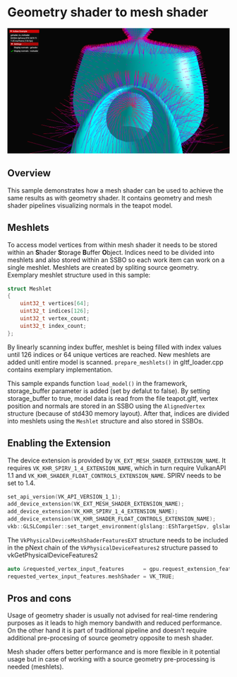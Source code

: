 <!--
- Copyright (c) 2023, Mobica Limited
-
- SPDX-License-Identifier: Apache-2.0
-
- Licensed under the Apache License, Version 2.0 the "License";
- you may not use this file except in compliance with the License.
- You may obtain a copy of the License at
-
-     http://www.apache.org/licenses/LICENSE-2.0
-
- Unless required by applicable law or agreed to in writing, software
- distributed under the License is distributed on an "AS IS" BASIS,
- WITHOUT WARRANTIES OR CONDITIONS OF ANY KIND, either express or implied.
- See the License for the specific language governing permissions and
- limitations under the License.
-
-->

# Geometry shader to mesh shader

![Sample](./images/visualization_of_normals.png)

## Overview

This sample demonstrates how a mesh shader can be used to achieve the same results as with geometry shader. It contains geometry and mesh shader pipelines visualizing normals in the teapot model.

## Meshlets

To access model vertices from within mesh shader it needs to be stored within an **S**hader **S**torage **B**uffer **O**bject. Indices need to be divided into meshlets and also stored within an SSBO so each work item can work on a single meshlet. Meshlets are created by spliting source geometry.
Exemplary meshlet structure used in this sample:
```C++
struct Meshlet
{
	uint32_t vertices[64];
	uint32_t indices[126];
	uint32_t vertex_count;
	uint32_t index_count;
};
```
By linearly scanning index buffer, meshlet is being filled with index values until 126 indices or 64 unique vertices are reached. New meshlets are added unitl entire model is scanned. `prepare_meshlets()` in gltf_loader.cpp contains exemplary implementation.

This sample expands function `load_model()` in the framework, storage_buffer parameter is added (set by defalut to false).
By setting storage_buffer to true, model data is read from the file teapot.gltf, vertex position and normals are stored in an SSBO using the `AlignedVertex` structure (because of std430 memory layout). After that, indices are divided into meshlets using the `Meshlet` structure and also stored in SSBOs.

## Enabling the Extension

The device extension is provided by `VK_EXT_MESH_SHADER_EXTENSION_NAME`. It requires `VK_KHR_SPIRV_1_4_EXTENSION_NAME`, which in turn require VulkanAPI 1.1 and `VK_KHR_SHADER_FLOAT_CONTROLS_EXTENSION_NAME`.
SPIRV needs to be set to 1.4.

```C++
set_api_version(VK_API_VERSION_1_1);
add_device_extension(VK_EXT_MESH_SHADER_EXTENSION_NAME);
add_device_extension(VK_KHR_SPIRV_1_4_EXTENSION_NAME);
add_device_extension(VK_KHR_SHADER_FLOAT_CONTROLS_EXTENSION_NAME);
vkb::GLSLCompiler::set_target_environment(glslang::EShTargetSpv, glslang::EShTargetSpv_1_4);
```
The `VkPhysicalDeviceMeshShaderFeaturesEXT` structure needs to be included in the pNext chain of the `VkPhysicalDeviceFeatures2` structure passed to vkGetPhysicalDeviceFeatures2

```C++
auto &requested_vertex_input_features      = gpu.request_extension_features<VkPhysicalDeviceMeshShaderFeaturesEXT>(VK_STRUCTURE_TYPE_PHYSICAL_DEVICE_MESH_SHADER_FEATURES_EXT);
requested_vertex_input_features.meshShader = VK_TRUE;
```

## Pros and cons

Usage of geometry shader is usually not advised for real-time rendering purposes as it leads to high memory bandwith and reduced performance.
On the other hand it is part of traditional pipeline and doesn't require additional pre-procesing of source geometry opposite to mesh shader.

Mesh shader offers better performance and is more flexible in it potential usage but in case of working with a source geometry pre-processing is needed (meshlets).
